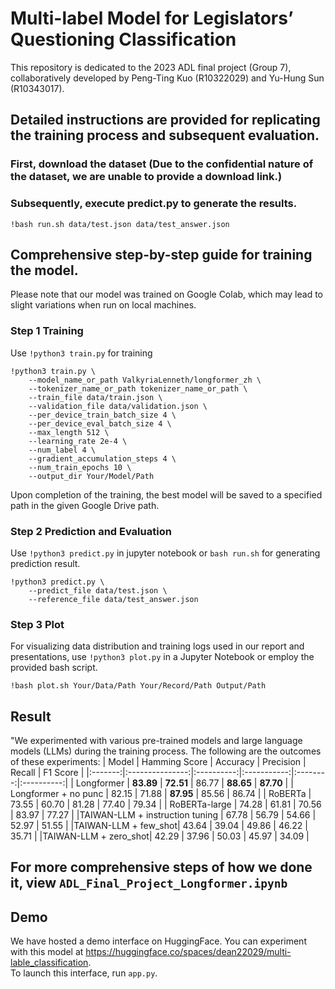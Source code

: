 # Multi-label Model for Legislators’ Questioning Classification 
This repository is dedicated to the 2023 ADL final project (Group 7), collaboratively developed by Peng-Ting Kuo (R10322029) and Yu-Hung Sun (R10343017).

## Detailed instructions are provided for replicating the training process and subsequent evaluation.
### First, download the dataset (Due to the confidential nature of the dataset, we are unable to provide a download link.)

### Subsequently, execute predict.py to generate the results.
```
!bash run.sh data/test.json data/test_answer.json
```

## Comprehensive step-by-step guide for training the model.
Please note that our model was trained on Google Colab, which may lead to slight variations when run on local machines. 

### Step 1 Training
Use `!python3 train.py` for training
```
!python3 train.py \
    --model_name_or_path ValkyriaLenneth/longformer_zh \
    --tokenizer_name_or_path tokenizer_name_or_path \
    --train_file data/train.json \
    --validation_file data/validation.json \
    --per_device_train_batch_size 4 \
    --per_device_eval_batch_size 4 \
    --max_length 512 \
    --learning_rate 2e-4 \
    --num_label 4 \
    --gradient_accumulation_steps 4 \
    --num_train_epochs 10 \
    --output_dir Your/Model/Path
```

Upon completion of the training, the best model will be saved to a specified path in the given Google Drive path.

### Step 2 Prediction and Evaluation
Use `!python3 predict.py` in jupyter notebook or `bash run.sh` for generating prediction result.
```
!python3 predict.py \
    --predict_file data/test.json \
    --reference_file data/test_answer.json
```

### Step 3 Plot
For visualizing data distribution and training logs used in our report and presentations, use `!python3 plot.py` in a Jupyter Notebook or employ the provided bash script.  
```
!bash plot.sh Your/Data/Path Your/Record/Path Output/Path
```

## Result
"We experimented with various pre-trained models and large language models (LLMs) during the training process. The following are the outcomes of these experiments:
| Model | Hamming Score | Accuracy | Precision | Recall | F1 Score |
|:-------:|:---------------:|:----------:|:-----------:|:--------:|:----------:|
| Longformer           | **83.89** | **72.51** | 86.77 | **88.65** | **87.70**  |
| Longformer + no punc | 82.15 | 71.88 | **87.95** | 85.56 | 86.74 |
| RoBERTa              | 73.55 | 60.70 | 81.28 | 77.40 | 79.34 |
| RoBERTa-large        | 74.28 | 61.81 | 70.56 | 83.97 | 77.27 |
|TAIWAN-LLM + instruction tuning   | 67.78 | 56.79 | 54.66 | 52.97 | 51.55 |
|TAIWAN-LLM + few_shot| 43.64 | 39.04 | 49.86 | 46.22 | 35.71 |
|TAIWAN-LLM + zero_shot| 42.29 | 37.96 | 50.03 | 45.97 | 34.09 |

## For more comprehensive steps of how we done it, view `ADL_Final_Project_Longformer.ipynb`

## Demo
We have hosted a demo interface on HuggingFace. You can experiment with this model at <https://huggingface.co/spaces/dean22029/multi-lable_classification>.  
To launch this interface, run `app.py`.
